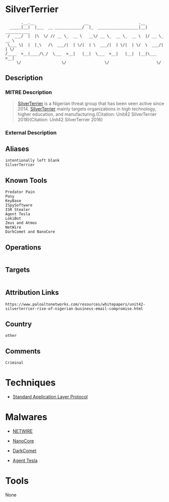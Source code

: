 
# SilverTerrier

```
       .__.__                      __                      .__              
  _____|__|  |___  __ ____________/  |_  __________________|__| ___________ 
 /  ___/  |  |\  \/ // __ \_  __ \   __\/ __ \_  __ \_  __ \  |/ __ \_  __ \
 \___ \|  |  |_\   /\  ___/|  | \/|  | \  ___/|  | \/|  | \/  \  ___/|  | \/
/____  >__|____/\_/  \___  >__|   |__|  \___  >__|   |__|  |__|\___  >__|   
     \/                  \/                 \/                     \/       

```

## Description

### MITRE Description

> [SilverTerrier](https://attack.mitre.org/groups/G0083) is a Nigerian threat group that has been seen active since 2014. [SilverTerrier](https://attack.mitre.org/groups/G0083) mainly targets organizations in high technology, higher education, and manufacturing.(Citation: Unit42 SilverTerrier 2018)(Citation: Unit42 SilverTerrier 2016)

### External Description

> 

## Aliases

```
intentionally left blank
SilverTerrier
```

## Known Tools

```
Predator Pain
Pony
KeyBase
ISpySoftware
ISR Stealer
Agent Tesla
LokiBot
Zeus and Atmos
NetWire
DarkComet and NanoCore
```

## Operations

```

```

## Targets

```

```

## Attribution Links

```
https://www.paloaltonetworks.com/resources/whitepapers/unit42-silverterrier-rise-of-nigerian-business-email-compromise.html
```

## Country

```
other
```

## Comments

```
Criminal
```

# Techniques


* [Standard Application Layer Protocol](../techniques/Standard-Application-Layer-Protocol.md)


# Malwares


* [NETWIRE](../malwares/NETWIRE.md)

* [NanoCore](../malwares/NanoCore.md)
    
* [DarkComet](../malwares/DarkComet.md)
    
* [Agent Tesla](../malwares/Agent-Tesla.md)
    

# Tools

None
